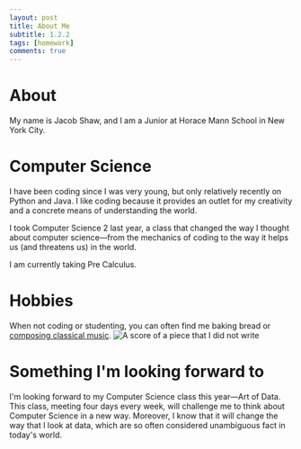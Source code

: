 ```yaml
---
layout: post
title: About Me
subtitle: 1.2.2
tags: [homework]
comments: true
---
```

# About
My name is Jacob Shaw, and I am a Junior at Horace Mann School in New York City.
 
# Computer Science
I have been coding since I was very young, but only relatively recently on Python and Java. I like coding because it provides an outlet for my creativity and a concrete means of understanding the world.
 
I took Computer Science 2 last year, a class that changed the way I thought about computer science—from the mechanics of coding to the way it helps us (and threatens us) in the world.
 
I am currently taking Pre Calculus.
 
# Hobbies
When not coding or studenting, you can often find me baking bread or [composing classical music](jacob-shaw.com). ![A score of a piece that I _did not_ write](https://leonardbernstein.com/uploads/pages/images/OMNIBUS_-_Beethoven_Fifth_Symphony_-_First_Page1-1480534940-lboximg.jpg)
 
# Something I'm looking forward to
I'm looking forward to my Computer Science class this year—Art of Data. This class, meeting four days every week, will challenge me to think about Computer Science in a new way. Moreover, I know that it will change the way that I look at data, which are so often considered unambiguous fact in today's world.
